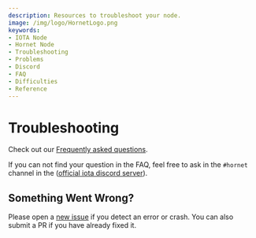 ```yaml
---
description: Resources to troubleshoot your node.  
image: /img/logo/HornetLogo.png
keywords:
- IOTA Node 
- Hornet Node
- Troubleshooting
- Problems
- Discord
- FAQ
- Difficulties
- Reference
---
```


# Troubleshooting

Check out our [Frequently asked questions](faq.md).

If you can not find your question in the FAQ, feel free to ask in the `#hornet` channel in the ([official iota discord server](https://discord.iota.org/)).

## Something Went Wrong?

Please open a [new issue](https://github.com/gohornet/hornet/issues/new) if you detect an error or crash. You can also submit a PR if you have already fixed it. 
